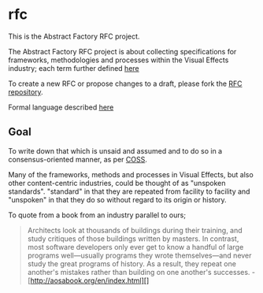 rfc
===

This is the Abstract Factory RFC project.

The Abstract Factory RFC project is about collecting specifications for frameworks, methodologies and processes within the Visual Effects industry; each term further defined [here][]

To create a new RFC or propose changes to a draft, please fork the [RFC repository][].

Formal language described [here][formal language]

## Goal
To write down that which is unsaid and assumed and to do so in a consensus-oriented manner, as per [COSS][].

Many of the frameworks, methods and processes in Visual Effects, but also other content-centric industries, could be thought of as "unspoken standards". "standard" in that they are repeated from facility to facility and "unspoken" in that they do so without regard to its origin or history.

To quote from a book from an industry parallel to ours;

> Architects look at thousands of buildings during their training, and study critiques of those buildings written by masters. In contrast, most software developers only ever get to know a handful of large programs well—usually programs they wrote themselves—and never study the great programs of history. As a result, they repeat one another's mistakes rather than building on one another's successes. - [http://aosabook.org/en/index.html][]

[formal language]: http://www.ietf.org/rfc/rfc2234.txt
[COSS]: http://www.digistan.org/spec:1/COSS
[RFC repository]: https://github.com/abstract-factory/rfc
[here]: https://github.com/abstract-factory/rfc/blob/master/spec1.md
